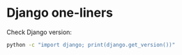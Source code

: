 # Django one-liners

Check Django version:

```sh
python -c "import django; print(django.get_version())"
```

